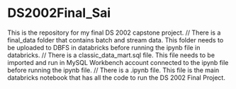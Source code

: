 # DS2002Final_Sai
This is the repository for my final DS 2002 capstone project. 
// There is a final_data folder that contains batch and stream data. This folder needs to be uploaded to DBFS in databricks before running the ipynb file in databricks.
// There is a classic_data_mart.sql file. This file needs to be imported and run in MySQL Workbench account connected to the ipynb file before running the ipynb file.
// There is a .ipynb file. This file is the main databricks notebook that has all the code to run the DS 2002 Final Project.
